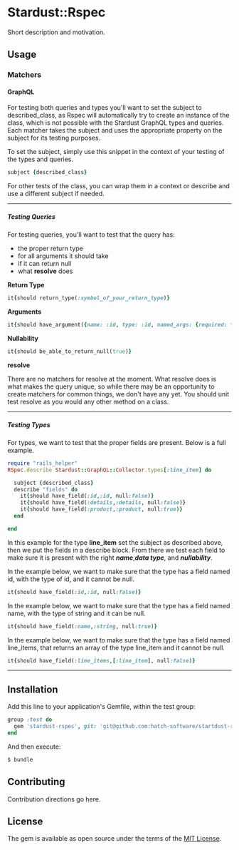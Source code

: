 # Stardust::Rspec
Short description and motivation.

## Usage


### Matchers

#### GraphQL

For testing both queries and types you'll want to set the subject to described_class, as Rspec will automatically try to create an instance of the class, which is not possible with the Stardust GraphQL types and queries. Each matcher takes the subject and uses the appropriate property on the subject for its testing purposes.

To set the subject, simply use this snippet in the context of your testing of the types and queries. 

```ruby
subject {described_class}
```

For other tests of the class, you can wrap them in a context or describe and use a different subject if needed.

<hr/>

##### Testing Queries

For testing queries, you'll want to test that the query has:

* the proper return type
* for all arguments it should take
* if it can return null
* what **resolve** does


**Return Type**
```ruby
it{should return_type(:symbol_of_your_return_type)}
```

**Arguments**
```ruby
it{should have_argument({name: :id, type: :id, named_args: {required: true}})}
```

**Nullability**
```ruby
it{should be_able_to_return_null(true)}
```

**resolve**

There are no matchers for resolve at the moment. What resolve does is what makes the query unique, so while there may be an opportunity to create matchers for common things, we don't have any yet. You should unit test resolve as you would any other method on a class.

<hr/>




##### Testing Types

For types, we want to test that the proper fields are present. Below is a full example.

```ruby
require "rails_helper"
RSpec.describe Stardust::GraphQL::Collector.types[:line_item] do

  subject {described_class}
  describe "fields" do
    it{should have_field(:id,:id, null:false)}
    it{should have_field(:details,:details, null:false)}
    it{should have_field(:product,:product, null:true)}
  end

end

```

In this example for the type **line_item** set the subject as described above, then we put the fields in a describe block. From there we test each field to make sure it is present with the right ***name***,***data type***, and ***nullability***.


In the example below, we want to make sure that the type has a field named id, with the type of id, and it cannot be null.
```ruby
it{should have_field(:id,:id, null:false)}
```

In the example below, we want to make sure that the type has a field named name, with the type of string and it can be null.

```ruby
it{should have_field(:name,:string, null:true)}
```

In the example below, we want to make sure that the type has a field named line\_items, that returns an array of the type line\_item and it cannot be null.

```ruby
it{should have_field(:line_items,[:line_item], null:false)}
```

<hr/>

## Installation
Add this line to your application's Gemfile, within the test group:

```ruby
group :test do
  gem 'stardust-rspec', git: 'git@github.com:hatch-software/startdust-rspec.git'
end
```

And then execute:
```bash
$ bundle
```


## Contributing
Contribution directions go here.

## License
The gem is available as open source under the terms of the [MIT License](https://opensource.org/licenses/MIT).
